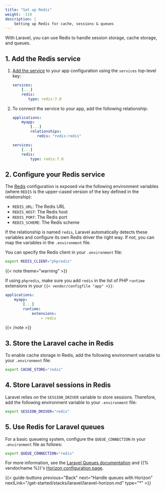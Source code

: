```yaml
---
title: "Set up Redis"
weight: -119
description: |
    Setting up Redis for cache, sessions & queues
---
```


With Laravel, you can use Redis to handle session storage, cache storage, and queues.

## 1. Add the Redis service

1. [Add the service](/add-services.md#add-a-service) to your app configuration using the `services` top-level key:

   ```yaml {configFile="app"}
   services:
       [...]
       redis:
          type: redis:7.0
   ```

2. To connect the service to your app, add the following relationship:

   ```yaml {configFile="app"}
   applications:
       myapp:
           [...]
           relationships:
              redis: "redis:redis"

   services:
       [...]
       redis:
           type: redis:7.0
   ```

## 2. Configure your Redis service

The [Redis](/add-services/redis) configuration is exposed via the following environment variables
(where `REDIS` is the upper-cased version of the key defined in the relationship):

- `REDIS_URL`: The Redis URL
- `REDIS_HOST`: The Redis host
- `REDIS_PORT`: The Redis port
- `REDIS_SCHEME`: The Redis scheme

If the relationship is named `redis`, Laravel automatically detects these variables and configure its own Redis driver the right way.
If not, you can map the variables in the `.environment` file.

You can specify the Redis client in your `.environment` file:

```bash  {configFile="env"}
export REDIS_CLIENT="phpredis"
```

{{< note theme="warning" >}}

If using `phpredis`, make sure you add `redis` in the list of PHP `runtime` extensions in your `{{< vendor/configfile "app" >}}`:

```yaml {configFile="app"}
applications:
    myapp:
        [...]
        runtime:
            extensions:
                - redis
```

{{< /note >}}

## 3. Store the Laravel cache in Redis

To enable cache storage in Redis, add the following environment variable to your `.environment` file:

```bash  {configFile="env"}
export CACHE_STORE="redis"
```

## 4. Store Laravel sessions in Redis

Laravel relies on the `SESSION_DRIVER` variable to store sessions. Therefore, add the following environment variable to your `.environment` file:

```bash  {configFile="env"}
export SESSION_DRIVER="redis"
```

## 5. Use Redis for Laravel queues

For a basic queueing system, configure the `QUEUE_CONNECTION` in your `.environment` file as follows:

```bash  {configFile="env"}
export QUEUE_CONNECTION="redis"
```

For more information, see the [Laravel Queues documentation](https://laravel.com/docs/master/queues)
and {{% vendor/name %}}'s [Horizon configuration page](./laravel-horizon).

{{< guide-buttons previous="Back" next="Handle queues with Horizon" nextLink="/get-started/stacks/laravel/laravel-horizon.md" type="*" >}}